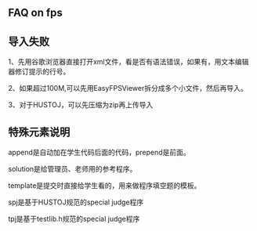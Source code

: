 FAQ on fps
----


导入失败
--
1、先用谷歌浏览器直接打开xml文件，看是否有语法错误，如果有，用文本编辑器修订提示的行号。

2、如果超过100M,可以先用EasyFPSViewer拆分成多个小文件，然后再导入。

3、对于HUSTOJ，可以先压缩为zip再上传导入

特殊元素说明
--
append是自动加在学生代码后面的代码，prepend是前面。

solution是给管理员、老师用的参考程序。

template是提交时直接给学生看的，用来做程序填空题的模板。

spj是基于HUSTOJ规范的special judge程序

tpj是基于testlib.h规范的special judge程序
